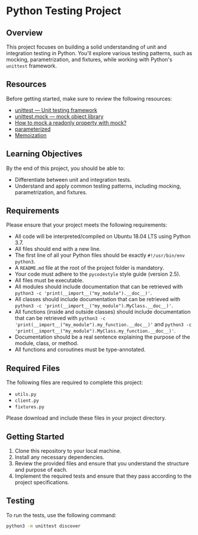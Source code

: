 # Python Testing Project

## Overview

This project focuses on building a solid understanding of unit and integration testing in Python. You'll explore various testing patterns, such as mocking, parametrization, and fixtures, while working with Python's `unittest` framework.

## Resources

Before getting started, make sure to review the following resources:

- [unittest — Unit testing framework](https://docs.python.org/3/library/unittest.html)
- [unittest.mock — mock object library](https://docs.python.org/3/library/unittest.mock.html)
- [How to mock a readonly property with mock?](https://stackoverflow.com/questions/3209233/how-to-mock-a-readonly-property-with-mock)
- [parameterized](https://pypi.org/project/parameterized/)
- [Memoization](https://en.wikipedia.org/wiki/Memoization)

## Learning Objectives

By the end of this project, you should be able to:

- Differentiate between unit and integration tests.
- Understand and apply common testing patterns, including mocking, parametrization, and fixtures.

## Requirements

Please ensure that your project meets the following requirements:

- All code will be interpreted/compiled on Ubuntu 18.04 LTS using Python 3.7.
- All files should end with a new line.
- The first line of all your Python files should be exactly `#!/usr/bin/env python3`.
- A `README.md` file at the root of the project folder is mandatory.
- Your code must adhere to the `pycodestyle` style guide (version 2.5).
- All files must be executable.
- All modules should include documentation that can be retrieved with `python3 -c 'print(__import__("my_module").__doc__)'`.
- All classes should include documentation that can be retrieved with `python3 -c 'print(__import__("my_module").MyClass.__doc__)'`.
- All functions (inside and outside classes) should include documentation that can be retrieved with `python3 -c 'print(__import__("my_module").my_function.__doc__)'` and `python3 -c 'print(__import__("my_module").MyClass.my_function.__doc__)'`.
- Documentation should be a real sentence explaining the purpose of the module, class, or method.
- All functions and coroutines must be type-annotated.

## Required Files

The following files are required to complete this project:

- `utils.py`
- `client.py`
- `fixtures.py`

Please download and include these files in your project directory.

## Getting Started

1. Clone this repository to your local machine.
2. Install any necessary dependencies.
3. Review the provided files and ensure that you understand the structure and purpose of each.
4. Implement the required tests and ensure that they pass according to the project specifications.

## Testing

To run the tests, use the following command:

```bash
python3 -m unittest discover


